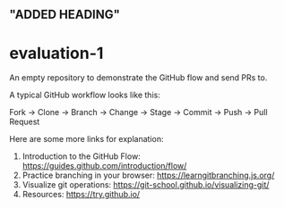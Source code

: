 ## "ADDED HEADING"

# evaluation-1
An empty repository to demonstrate the GitHub flow and send PRs to.

A typical GitHub workflow looks like this:

Fork -> Clone -> Branch -> Change -> Stage -> Commit -> Push -> Pull Request

Here are some more links for explanation:
1. Introduction to the GitHub Flow: https://guides.github.com/introduction/flow/
1. Practice branching in your browser: https://learngitbranching.js.org/
1. Visualize git operations: https://git-school.github.io/visualizing-git/
1. Resources: https://try.github.io/
